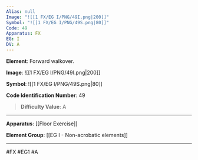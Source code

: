 ```yaml
---
Alias: null
Image: "![[1 FX/EG I/PNG/49I.png|200]]"
Symbol: "![[1 FX/EG I/PNG/49S.png|80]]"
Code: 49
Apparatus: FX
EG: I
DV: A
---
```

**Element**: Forward walkover.

**Image**:
![[1 FX/EG I/PNG/49I.png|200]]

**Symbol**:
![[1 FX/EG I/PNG/49S.png|80]]

**Code Identification Number**: 49

>**Difficulty Value**: A

___
**Apparatus**: [[Floor Exercise]]

**Element Group**: [[EG I - Non-acrobatic elements]]
___
#FX #EG1 #A

